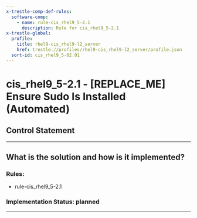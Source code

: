 ```yaml
---
x-trestle-comp-def-rules:
  software-comp:
    - name: rule-cis_rhel9_5-2.1
      description: Rule for cis_rhel9_5-2.1
x-trestle-global:
  profile:
    title: rhel9-cis_rhel9-l2_server
    href: trestle://profiles/rhel9-cis_rhel9-l2_server/profile.json
  sort-id: cis_rhel9_5-02.01
---
```


# cis_rhel9_5-2.1 - \[REPLACE_ME\] Ensure Sudo Is Installed (Automated)

## Control Statement

______________________________________________________________________

## What is the solution and how is it implemented?

<!-- For implementation status enter one of: implemented, partial, planned, alternative, not-applicable -->

<!-- Note that the list of rules under ### Rules: is read-only and changes will not be captured after assembly to JSON -->

<!-- Add control implementation description here for control: cis_rhel9_5-2.1 -->

### Rules:

  - rule-cis_rhel9_5-2.1

### Implementation Status: planned

______________________________________________________________________

